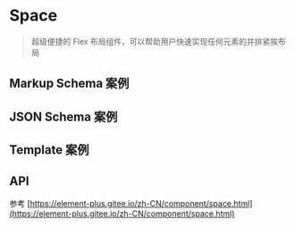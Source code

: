 # Space

> 超级便捷的 Flex 布局组件，可以帮助用户快速实现任何元素的并排紧挨布局

## Markup Schema 案例

<dumi-previewer demoPath="guide/space/markup-schema" />

## JSON Schema 案例

<dumi-previewer demoPath="guide/space/json-schema" />

## Template 案例

<dumi-previewer demoPath="guide/space/template" />

## API

参考 [https://element-plus.gitee.io/zh-CN/component/space.html](https://element-plus.gitee.io/zh-CN/component/space.html)
